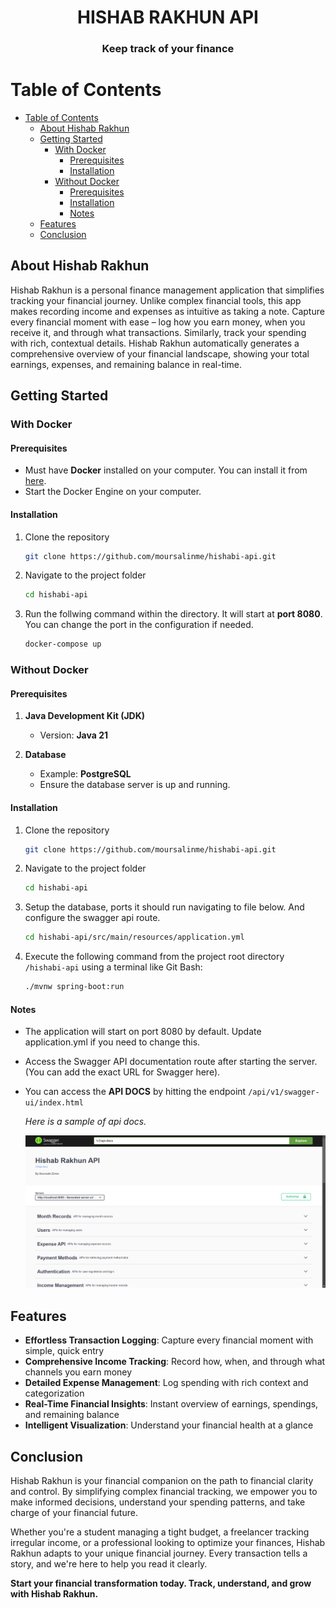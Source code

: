 <div align="center">
    <h1>HISHAB RAKHUN API </h1>
    <h3> Keep track of your finance </h3>
</div>

# Table of Contents

- [Table of Contents](#table-of-contents)
  - [About Hishab Rakhun](#about-hishab-rakhun)
  - [Getting Started](#getting-started)
    - [With Docker](#with-docker)
      - [Prerequisites](#prerequisites)
      - [Installation](#installation)
    - [Without Docker](#without-docker)
      - [Prerequisites](#prerequisites-1)
      - [Installation](#installation-1)
      - [Notes](#notes)
  - [Features](#features)
  - [Conclusion](#conclusion)

## About Hishab Rakhun

Hishab Rakhun is a personal finance management application that simplifies tracking your financial journey.
Unlike complex financial tools, this app makes recording income and expenses as intuitive as taking a note.
Capture every financial moment with ease – log how you earn money, when you receive it, and through what transactions.
Similarly, track your spending with rich, contextual details. Hishab Rakhun automatically generates a comprehensive
overview of your financial landscape, showing your total earnings, expenses, and remaining balance in real-time.

## Getting Started

### With Docker

#### Prerequisites

-   Must have **Docker** installed on your computer. You can install it from [here](https://docs.docker.com/engine/install/).
-   Start the Docker Engine on your computer.

#### Installation

1. Clone the repository

    ```sh
    git clone https://github.com/moursalinme/hishabi-api.git
    ```

2. Navigate to the project folder

    ```sh
    cd hishabi-api
    ```

3. Run the follwing command within the directory. It will start at **port 8080**. You can change the port in the configuration if needed.

    ```sh
    docker-compose up
    ```

### Without Docker

#### Prerequisites

1. **Java Development Kit (JDK)**

    - Version: **Java 21**

2. **Database**
    - Example: **PostgreSQL**
    - Ensure the database server is up and running.

#### Installation

1.  Clone the repository

    ```sh
    git clone https://github.com/moursalinme/hishabi-api.git
    ```

2.  Navigate to the project folder

    ```sh
    cd hishabi-api
    ```

3.  Setup the database, ports it should run navigating to file below. And configure the swagger api route.

    ```sh
    cd hishabi-api/src/main/resources/application.yml
    ```

4.  Execute the following command from the project root directory `/hishabi-api` using a terminal like Git Bash:

    ```sh
    ./mvnw spring-boot:run
    ```

#### Notes

-   The application will start on port 8080 by default. Update application.yml if you need to change this.
-   Access the Swagger API documentation route after starting the server. (You can add the exact URL for Swagger here).
-   You can access the **API DOCS** by hitting the endpoint `/api/v1/swagger-ui/index.html`

    <i> Here is a sample of api docs.</i> <br/>

    <p align="center">

      <img src="./assets/api-docs-ss.png" alt="App Screenshot" />
    </p>

## Features

-   **Effortless Transaction Logging**: Capture every financial moment with simple, quick entry
-   **Comprehensive Income Tracking**: Record how, when, and through what channels you earn money
-   **Detailed Expense Management**: Log spending with rich context and categorization
-   **Real-Time Financial Insights**: Instant overview of earnings, spendings, and remaining balance
-   **Intelligent Visualization**: Understand your financial health at a glance

## Conclusion

Hishab Rakhun is your financial companion on the path to financial clarity and control. By simplifying complex financial tracking, we empower you to make informed decisions, understand your spending patterns, and take charge of your financial future.

Whether you're a student managing a tight budget, a freelancer tracking irregular income, or a professional looking to optimize your finances, Hishab Rakhun adapts to your unique financial journey. Every transaction tells a story, and we're here to help you read it clearly.

**Start your financial transformation today. Track, understand, and grow with Hishab Rakhun.**
